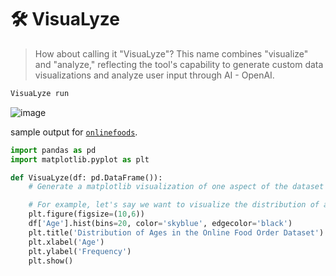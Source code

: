 # 🛠️ VisuaLyze

> How about calling it "VisuaLyze"? This name combines "visualize" and "analyze," reflecting the tool's capability to generate custom data visualizations and analyze user input through AI - OpenAI.

```bash
VisuaLyze run
```

![image](https://github.com/kamangir/openai-commands/assets/1007567/7c0ed5f7-6941-451c-a17e-504c6adab23f)

sample output for [`onlinefoods`](./assets/VisuaLyze/onlinefoods/).

```python
import pandas as pd
import matplotlib.pyplot as plt

def VisuaLyze(df: pd.DataFrame()):
    # Generate a matplotlib visualization of one aspect of the dataset

    # For example, let's say we want to visualize the distribution of ages in the dataset
    plt.figure(figsize=(10,6))
    df['Age'].hist(bins=20, color='skyblue', edgecolor='black')
    plt.title('Distribution of Ages in the Online Food Order Dataset')
    plt.xlabel('Age')
    plt.ylabel('Frequency')
    plt.show()
```